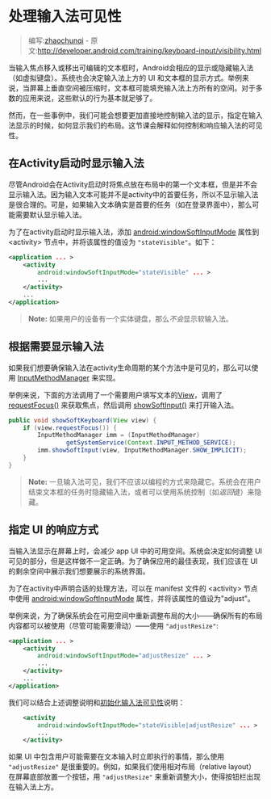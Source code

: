 # 处理输入法可见性

> 编写:[zhaochunqi](https://github.com/zhaochunqi) - 原文:<http://developer.android.com/training/keyboard-input/visibility.html>

当输入焦点移入或移出可编辑的文本框时，Android会相应的显示或隐藏输入法（如虚拟键盘）。系统也会决定输入法上方的 UI 和文本框的显示方式。举例来说，当屏幕上垂直空间被压缩时，文本框可能填充输入法上方所有的空间。对于多数的应用来说，这些默认的行为基本就足够了。

然而，在一些事例中，我们可能会想要更加直接地控制输入法的显示，指定在输入法显示的时候，如何显示我们的布局。这节课会解释如何控制和响应输入法的可见性。

<a name="ShowOnStart"></a>
## 在Activity启动时显示输入法

尽管Android会在Activity启动时将焦点放在布局中的第一个文本框，但是并不会显示输入法。因为输入文本可能并不是activity中的首要任务，所以不显示输入法是很合理的。可是，如果输入文本确实是首要的任务（如在登录界面中），那么可能需要默认显示输入法。

为了在activity启动时显示输入法，添加 [android:windowSoftInputMode](http://developer.android.com/guide/topics/manifest/activity-element.html#wsoft)  属性到 &lt;activity&gt; 节点中，并将该属性的值设为 `"stateVisible"`。如下：

```xml
<application ... >
    <activity
        android:windowSoftInputMode="stateVisible" ... >
        ...
    </activity>
    ...
</application>
```

> **Note:** 如果用户的设备有一个实体键盘，那么*不会*显示软输入法。

## 根据需要显示输入法

如果我们想要确保输入法在activity生命周期的某个方法中是可见的，那么可以使用 [InputMethodManager](http://developer.android.com/reference/android/view/inputmethod/InputMethodManager.html) 来实现。

举例来说，下面的方法调用了一个需要用户填写文本的[View](http://developer.android.com/reference/android/view/View.html)，调用了 <a href="http://developer.android.com/reference/android/view/View.html#requestFocus()">requestFocus()</a> 来获取焦点，然后调用 <a href="http://developer.android.com/reference/android/view/inputmethod/InputMethodManager.html#showSoftInput(android.view.View, int)">showSoftInput()</a> 来打开输入法。

```java
public void showSoftKeyboard(View view) {
    if (view.requestFocus()) {
        InputMethodManager imm = (InputMethodManager)
                getSystemService(Context.INPUT_METHOD_SERVICE);
        imm.showSoftInput(view, InputMethodManager.SHOW_IMPLICIT);
    }
}
```

> **Note:** 一旦输入法可见，我们不应该以编程的方式来隐藏它。系统会在用户结束文本框的任务时隐藏输入法，或者可以使用系统控制（如*返回*键）来隐藏。

## 指定 UI 的响应方式

当输入法显示在屏幕上时，会减少 app UI 中的可用空间。系统会决定如何调整 UI 可见的部分，但是这样做不一定正确。为了确保应用的最佳表现，我们应该在 UI 的剩余空间中展示我们想要展示的系统界面。

为了在activity中声明合适的处理方法，可以在 manifest 文件的 &lt;activity&gt; 节点中使用 [android:windowSoftInputMode](http://developer.android.com/guide/topics/manifest/activity-element.html#wsoft) 属性，并将该属性的值设为"adjust"。

举例来说，为了确保系统会在可用空间中重新调整布局的大小——确保所有的布局内容都可以被使用（尽管可能需要滑动）——使用 `"adjustResize"`:

```xml
<application ... >
    <activity
        android:windowSoftInputMode="adjustResize" ... >
        ...
    </activity>
    ...
</application>
```

我们可以结合上述调整说明和[初始化输入法可见性](#ShowOnStart)说明：

```xml
    <activity
        android:windowSoftInputMode="stateVisible|adjustResize" ... >
        ...
    </activity>
```

如果 UI 中包含用户可能需要在文本输入时立即执行的事情，那么使用 `"adjustResize"` 是很重要的。例如，如果我们使用相对布局（relative layout）在屏幕底部放置一个按钮，用 `"adjustResize"` 来重新调整大小，使得按钮栏出现在输入法上方。